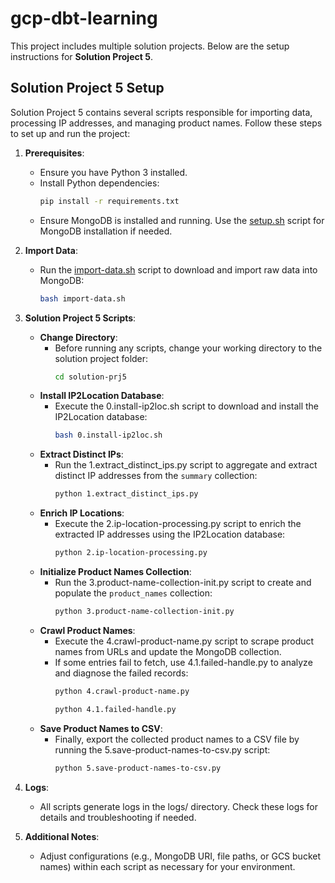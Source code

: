 # gcp-dbt-learning

This project includes multiple solution projects. Below are the setup instructions for **Solution Project 5**.

## Solution Project 5 Setup

Solution Project 5 contains several scripts responsible for importing data, processing IP addresses, and managing product names. Follow these steps to set up and run the project:

1. **Prerequisites**:
   - Ensure you have Python 3 installed.
   - Install Python dependencies:
     ```sh
     pip install -r requirements.txt
     ```
   - Ensure MongoDB is installed and running. Use the [setup.sh](http://_vscodecontentref_/0) script for MongoDB installation if needed.

2. **Import Data**:
   - Run the [import-data.sh](http://_vscodecontentref_/1) script to download and import raw data into MongoDB:
     ```sh
     bash import-data.sh
     ```

3. **Solution Project 5 Scripts**:
   - **Change Directory**:
     - Before running any scripts, change your working directory to the solution project folder:
       ```sh
       cd solution-prj5
       ```
   - **Install IP2Location Database**:
     - Execute the 0.install-ip2loc.sh script to download and install the IP2Location database:
       ```sh
       bash 0.install-ip2loc.sh
       ```
   - **Extract Distinct IPs**:
     - Run the 1.extract_distinct_ips.py script to aggregate and extract distinct IP addresses from the `summary` collection:
       ```sh
       python 1.extract_distinct_ips.py
       ```
   - **Enrich IP Locations**:
     - Execute the 2.ip-location-processing.py script to enrich the extracted IP addresses using the IP2Location database:
       ```sh
       python 2.ip-location-processing.py
       ```
   - **Initialize Product Names Collection**:
     - Run the 3.product-name-collection-init.py script to create and populate the `product_names` collection:
       ```sh
       python 3.product-name-collection-init.py
       ```
   - **Crawl Product Names**:
     - Execute the 4.crawl-product-name.py script to scrape product names from URLs and update the MongoDB collection.
     - If some entries fail to fetch, use 4.1.failed-handle.py to analyze and diagnose the failed records:
       ```sh
       python 4.crawl-product-name.py
       ```
       ```sh
       python 4.1.failed-handle.py
       ```
   - **Save Product Names to CSV**:
     - Finally, export the collected product names to a CSV file by running the 5.save-product-names-to-csv.py script:
       ```sh
       python 5.save-product-names-to-csv.py
       ```

4. **Logs**:
   - All scripts generate logs in the logs/ directory. Check these logs for details and troubleshooting if needed.

5. **Additional Notes**:
   - Adjust configurations (e.g., MongoDB URI, file paths, or GCS bucket names) within each script as necessary for your environment.


